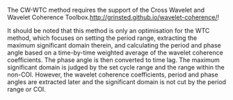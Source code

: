 The CW-WTC method requires the support of the Cross Wavelet and Wavelet Coherence Toolbox.http://grinsted.github.io/wavelet-coherence/!

It should be noted that this method is only an optimisation for the WTC method, which focuses on setting the period range, extracting the maximum significant domain therein,
and calculating the period and phase angle based on a time-by-time weighted average of the wavelet coherence coefficients. 
The phase angle is then converted to time lag. The maximum significant domain is judged by the set cycle range and the range within the non-COI.
However, the wavelet coherence coefficients, period and phase angles are extracted later and the significant domain is not cut by the period range or COI.
